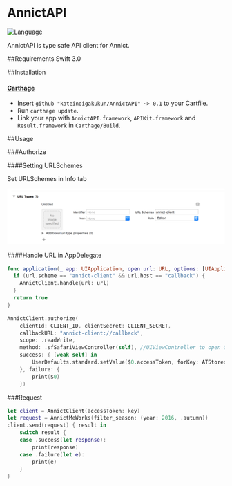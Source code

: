 # AnnictAPI

[![Language](https://img.shields.io/badge/swift-3.0-orange.svg)](http://swift.org)

AnnictAPI is type safe API client for Annict.

##Requirements
Swift 3.0

##Installation

#### [Carthage](https://github.com/Carthage/Carthage)

- Insert `github "kateinoigakukun/AnnictAPI" ~> 0.1` to your Cartfile.
- Run `carthage update`.
- Link your app with `AnnictAPI.framework`, `APIKit.framework` and `Result.framework` in `Carthage/Build`.

##Usage

###Authorize

####Setting URLSchemes

Set URLSchemes in Info tab

![SettnigURLScheme](Asset/SettingURLScheme.png)

####Handle URL in AppDelegate
```swift
func application(_ app: UIApplication, open url: URL, options: [UIApplicationOpenURLOptionsKey : Any] = [:]) -> Bool {
  if (url.scheme == "annict-client" && url.host == "callback") {
    AnnictClient.handle(url: url)
  }
  return true
}
```


```swift
AnnictClient.authorize(
	clientId: CLIENT_ID, clientSecret: CLIENT_SECRET,
    callbackURL: "annict-client://callback",
    scope: .readWrite,
    method: .sfSafariViewController(self), //UIViewController to open OAuth browser
    success: { [weak self] in
    	UserDefaults.standard.setValue($0.accessToken, forKey: ATStoredKey)
    }, failure: {
    	print($0)
    })
```

###Request

```swift
let client = AnnictClient(accessToken: key)
let request = AnnictMeWorks(filter_season: (year: 2016, .autumn))
client.send(request) { result in
	switch result {
    case .success(let response):
    	print(response)
    case .failure(let e):
		print(e)
	}
}
```
